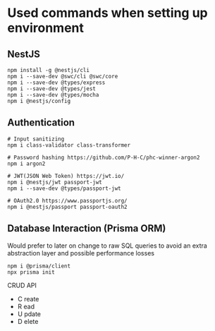 # Used commands when setting up environment

## NestJS

```shell
npm install -g @nestjs/cli
npm i --save-dev @swc/cli @swc/core
npm i --save-dev @types/express
npm i --save-dev @types/jest
npm i --save-dev @types/mocha
npm i @nestjs/config
```

## Authentication

```shell
# Input sanitizing
npm i class-validator class-transformer

# Password hashing https://github.com/P-H-C/phc-winner-argon2
npm i argon2

# JWT(JSON Web Token) https://jwt.io/
npm i @nestjs/jwt passport-jwt
npm i --save-dev @types/passport-jwt

# OAuth2.0 https://www.passportjs.org/
npm i @nestjs/passport passport-oauth2
```

## Database Interaction (Prisma ORM)

Would prefer to later on change to raw SQL queries to avoid an extra abstraction layer and possible performance losses

```shell
npm i @prisma/client
npx prisma init
```

CRUD API

- C reate
- R ead
- U pdate
- D elete
